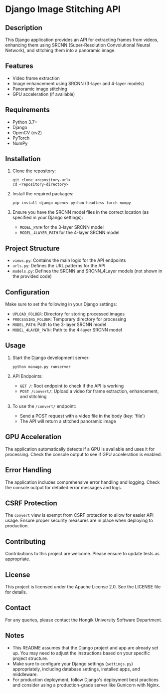 # Django Image Stitching API

## Description
This Django application provides an API for extracting frames from videos, enhancing them using SRCNN (Super-Resolution Convolutional Neural Network), and stitching them into a panoramic image.

## Features
- Video frame extraction
- Image enhancement using SRCNN (3-layer and 4-layer models)
- Panoramic image stitching
- GPU acceleration (if available)

## Requirements
- Python 3.7+
- Django
- OpenCV (cv2)
- PyTorch
- NumPy

## Installation

1. Clone the repository:
   ```
   git clone <repository-url>
   cd <repository-directory>
   ```

2. Install the required packages:
   ```
   pip install django opencv-python-headless torch numpy
   ```

3. Ensure you have the SRCNN model files in the correct location (as specified in your Django settings):
   - `MODEL_PATH` for the 3-layer SRCNN model
   - `MODEL_4LAYER_PATH` for the 4-layer SRCNN model

## Project Structure
- `views.py`: Contains the main logic for the API endpoints
- `urls.py`: Defines the URL patterns for the API
- `models.py`: Defines the SRCNN and SRCNN_4Layer models (not shown in the provided code)

## Configuration
Make sure to set the following in your Django settings:
- `UPLOAD_FOLDER`: Directory for storing processed images
- `PROCESSING_FOLDER`: Temporary directory for processing
- `MODEL_PATH`: Path to the 3-layer SRCNN model
- `MODEL_4LAYER_PATH`: Path to the 4-layer SRCNN model

## Usage

1. Start the Django development server:
   ```
   python manage.py runserver
   ```

2. API Endpoints:
   - `GET /`: Root endpoint to check if the API is working
   - `POST /convert/`: Upload a video for frame extraction, enhancement, and stitching

3. To use the `/convert/` endpoint:
   - Send a POST request with a video file in the body (key: 'file')
   - The API will return a stitched panoramic image

## GPU Acceleration
The application automatically detects if a GPU is available and uses it for processing. Check the console output to see if GPU acceleration is enabled.

## Error Handling
The application includes comprehensive error handling and logging. Check the console output for detailed error messages and logs.

## CSRF Protection
The `convert` view is exempt from CSRF protection to allow for easier API usage. Ensure proper security measures are in place when deploying to production.

## Contributing
Contributions to this project are welcome. Please ensure to update tests as appropriate.

## License
This project is licensed under the Apache License 2.0. See the LICENSE file for details.

## Contact
For any queries, please contact the Hongik University Software Department.

## Notes
- This README assumes that the Django project and app are already set up. You may need to adjust the instructions based on your specific project structure.
- Make sure to configure your Django settings (`settings.py`) appropriately, including database settings, installed apps, and middleware.
- For production deployment, follow Django's deployment best practices and consider using a production-grade server like Gunicorn with Nginx.
